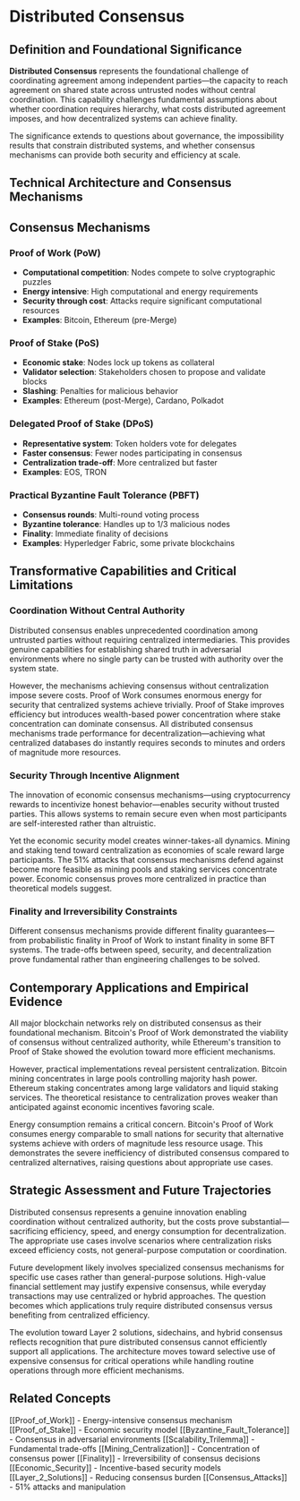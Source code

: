 # Distributed Consensus

## Definition and Foundational Significance

**Distributed Consensus** represents the foundational challenge of coordinating agreement among independent parties—the capacity to reach agreement on shared state across untrusted nodes without central coordination. This capability challenges fundamental assumptions about whether coordination requires hierarchy, what costs distributed agreement imposes, and how decentralized systems can achieve finality.

The significance extends to questions about governance, the impossibility results that constrain distributed systems, and whether consensus mechanisms can provide both security and efficiency at scale.

## Technical Architecture and Consensus Mechanisms

## Consensus Mechanisms

### Proof of Work (PoW)
- **Computational competition**: Nodes compete to solve cryptographic puzzles
- **Energy intensive**: High computational and energy requirements
- **Security through cost**: Attacks require significant computational resources
- **Examples**: Bitcoin, Ethereum (pre-Merge)

### Proof of Stake (PoS)
- **Economic stake**: Nodes lock up tokens as collateral
- **Validator selection**: Stakeholders chosen to propose and validate blocks
- **Slashing**: Penalties for malicious behavior
- **Examples**: Ethereum (post-Merge), Cardano, Polkadot

### Delegated Proof of Stake (DPoS)
- **Representative system**: Token holders vote for delegates
- **Faster consensus**: Fewer nodes participating in consensus
- **Centralization trade-off**: More centralized but faster
- **Examples**: EOS, TRON

### Practical Byzantine Fault Tolerance (PBFT)
- **Consensus rounds**: Multi-round voting process
- **Byzantine tolerance**: Handles up to 1/3 malicious nodes
- **Finality**: Immediate finality of decisions
- **Examples**: Hyperledger Fabric, some private blockchains

## Transformative Capabilities and Critical Limitations

### Coordination Without Central Authority

Distributed consensus enables unprecedented coordination among untrusted parties without requiring centralized intermediaries. This provides genuine capabilities for establishing shared truth in adversarial environments where no single party can be trusted with authority over the system state.

However, the mechanisms achieving consensus without centralization impose severe costs. Proof of Work consumes enormous energy for security that centralized systems achieve trivially. Proof of Stake improves efficiency but introduces wealth-based power concentration where stake concentration can dominate consensus. All distributed consensus mechanisms trade performance for decentralization—achieving what centralized databases do instantly requires seconds to minutes and orders of magnitude more resources.

### Security Through Incentive Alignment

The innovation of economic consensus mechanisms—using cryptocurrency rewards to incentivize honest behavior—enables security without trusted parties. This allows systems to remain secure even when most participants are self-interested rather than altruistic.

Yet the economic security model creates winner-takes-all dynamics. Mining and staking tend toward centralization as economies of scale reward large participants. The 51% attacks that consensus mechanisms defend against become more feasible as mining pools and staking services concentrate power. Economic consensus proves more centralized in practice than theoretical models suggest.

### Finality and Irreversibility Constraints

Different consensus mechanisms provide different finality guarantees—from probabilistic finality in Proof of Work to instant finality in some BFT systems. The trade-offs between speed, security, and decentralization prove fundamental rather than engineering challenges to be solved.

## Contemporary Applications and Empirical Evidence

All major blockchain networks rely on distributed consensus as their foundational mechanism. Bitcoin's Proof of Work demonstrated the viability of consensus without centralized authority, while Ethereum's transition to Proof of Stake showed the evolution toward more efficient mechanisms.

However, practical implementations reveal persistent centralization. Bitcoin mining concentrates in large pools controlling majority hash power. Ethereum staking concentrates among large validators and liquid staking services. The theoretical resistance to centralization proves weaker than anticipated against economic incentives favoring scale.

Energy consumption remains a critical concern. Bitcoin's Proof of Work consumes energy comparable to small nations for security that alternative systems achieve with orders of magnitude less resource usage. This demonstrates the severe inefficiency of distributed consensus compared to centralized alternatives, raising questions about appropriate use cases.

## Strategic Assessment and Future Trajectories

Distributed consensus represents a genuine innovation enabling coordination without centralized authority, but the costs prove substantial—sacrificing efficiency, speed, and energy consumption for decentralization. The appropriate use cases involve scenarios where centralization risks exceed efficiency costs, not general-purpose computation or coordination.

Future development likely involves specialized consensus mechanisms for specific use cases rather than general-purpose solutions. High-value financial settlement may justify expensive consensus, while everyday transactions may use centralized or hybrid approaches. The question becomes which applications truly require distributed consensus versus benefiting from centralized efficiency.

The evolution toward Layer 2 solutions, sidechains, and hybrid consensus reflects recognition that pure distributed consensus cannot efficiently support all applications. The architecture moves toward selective use of expensive consensus for critical operations while handling routine operations through more efficient mechanisms.

## Related Concepts

[[Proof_of_Work]] - Energy-intensive consensus mechanism
[[Proof_of_Stake]] - Economic security model
[[Byzantine_Fault_Tolerance]] - Consensus in adversarial environments
[[Scalability_Trilemma]] - Fundamental trade-offs
[[Mining_Centralization]] - Concentration of consensus power
[[Finality]] - Irreversibility of consensus decisions
[[Economic_Security]] - Incentive-based security models
[[Layer_2_Solutions]] - Reducing consensus burden
[[Consensus_Attacks]] - 51% attacks and manipulation
